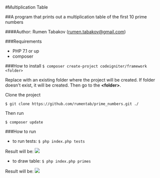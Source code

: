 #Multiplication Table

##A program that prints out a multiplication table of the first 10 prime numbers

####Author: Rumen Tabakov (rumen.tabakov@gmail.com)


###Requirements
- PHP 7.1 or up
- composer

###How to install
`$ composer create-project codeigniter/framework <folder>`

Replace <folder> with an existing folder where the project will be created. If folder doesn&apos;t exist, it will be created. Then go to the **&lt;folder&gt;**.

Clone the project

`$ git clone https://github.com/rumentab/prime_numbers.git ./`

Then run

`$ composer update`

###How to run
- to run tests:
`$ php index.php tests`

Result will be:
![](http://i67.tinypic.com/fvzj4h.png)

- to draw table:
`$ php index.php primes`

Result will be: 
![](http://i67.tinypic.com/2vdqr74.png)
